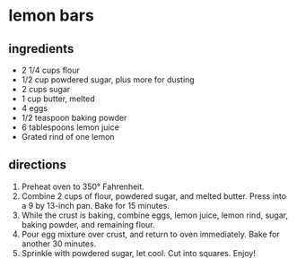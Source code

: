# lemon bars


## ingredients
- 2 1/4 cups flour
- 1/2 cup powdered sugar, plus more for dusting
- 2 cups sugar
- 1 cup butter, melted
- 4 eggs
- 1/2 teaspoon baking powder
- 6 tablespoons lemon juice
- Grated rind of one lemon

## directions
1. Preheat oven to 350° Fahrenheit. 
2. Combine 2 cups of flour, powdered sugar, and melted butter. Press into a 9 by 13-inch pan. Bake for 15 minutes. 
3. While the crust is baking, combine eggs, lemon juice, lemon rind, sugar, baking powder, and remaining flour. 
4. Pour egg mixture over crust, and return to oven immediately. Bake for another 30 minutes. 
5. Sprinkle with powdered sugar, let cool. Cut into squares. Enjoy! 
